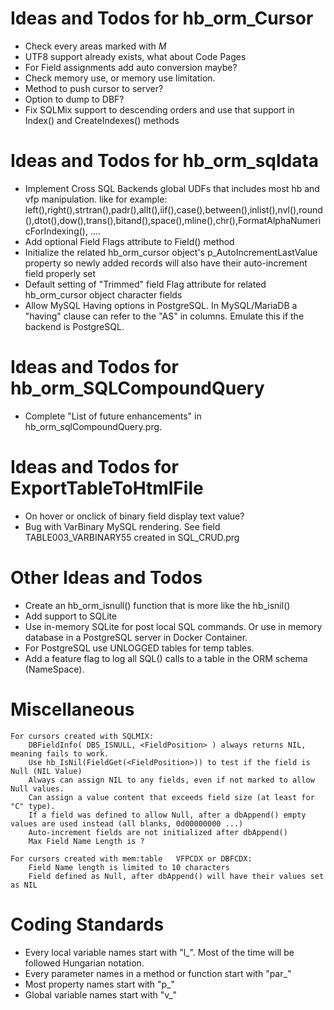# Ideas and Todos for hb_orm_Cursor
- Check every areas marked with _M_   
- UTF8 support already exists, what about Code Pages   
- For Field assignments add auto conversion maybe?   
- Check memory use, or memory use limitation.   
- Method to push cursor to server?   
- Option to dump to DBF?   
- Fix SQLMix support to descending orders and use that support in Index() and CreateIndexes() methods   


# Ideas and Todos for hb_orm_sqldata
- Implement Cross SQL Backends global UDFs that includes most hb and vfp manipulation.
  like for example: left(),right(),strtran(),padr(),allt(),iif(),case(),between(),inlist(),nvl(),round(),dtot(),dow(),trans(),bitand(),space(),mline(),chr(),FormatAlphaNumericForIndexing(), ....
- Add optional Field Flags attribute to Field() method
- Initialize the related hb_orm_cursor object's p_AutoIncrementLastValue property so newly added records will also have their auto-increment field properly set
- Default setting of "Trimmed" field Flag attribute for related hb_orm_cursor object character fields
- Allow MySQL Having options in PostgreSQL. In MySQL/MariaDB a "having" clause can refer to the "AS" in columns. Emulate this if the backend is PostgreSQL.   


# Ideas and Todos for hb_orm_SQLCompoundQuery
- Complete "List of future enhancements" in hb_orm_sqlCompoundQuery.prg.   


# Ideas and Todos for ExportTableToHtmlFile
- On hover or onclick of binary field display text value?
- Bug with VarBinary MySQL rendering. See field TABLE003_VARBINARY55 created in SQL_CRUD.prg


# Other Ideas and Todos
- Create an hb_orm_isnull() function that is more like the hb_isnil()
- Add support to SQLite
- Use in-memory SQLite for post local SQL commands. Or use in memory database in a PostgreSQL server in Docker Container.
- For PostgreSQL use UNLOGGED tables for temp tables.
- Add a feature flag to log all SQL() calls to a table in the ORM schema (NameSpace).   


# Miscellaneous
    For cursors created with SQLMIX:
        DBFieldInfo( DBS_ISNULL, <FieldPosition> ) always returns NIL, meaning fails to work.
        Use hb_IsNil(FieldGet(<FieldPosition>)) to test if the field is Null (NIL Value)
        Always can assign NIL to any fields, even if not marked to allow Null values.
        Can assign a value content that exceeds field size (at least for "C" type).
        If a field was defined to allow Null, after a dbAppend() empty values are used instead (all blanks, 0d00000000 ...)
        Auto-increment fields are not initialized after dbAppend()
        Max Field Name Length is ?

    For cursors created with mem:table   VFPCDX or DBFCDX:
        Field Name length is limited to 10 characters
        Field defined as Null, after dbAppend() will have their values set as NIL


# Coding Standards
- Every local variable names start with "l_". Most of the time will be followed Hungarian notation.
- Every parameter names in a method or function start with "par_"
- Most property names start with "p_"
- Global variable names start with "v_"
